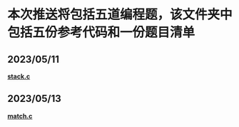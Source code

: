 # 本次推送将包括五道编程题，该文件夹中包括五份参考代码和一份题目清单

## **2023/05/11** 
**[stack.c](https://github.com/MossDream/Data-Structure-Learning-C/blob/main/Episode%204/stack.c)**
## **2023/05/13** 
**[match.c](https://github.com/MossDream/Data-Structure-Learning-C/blob/main/Episode%204/match.c)**
